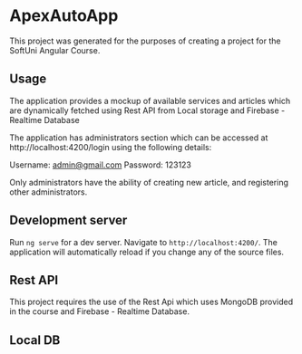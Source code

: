 # ApexAutoApp

This project was generated for the purposes of creating a project for the SoftUni Angular Course.

## Usage

The application provides a mockup of available services and articles which are dynamically fetched using Rest API from Local storage and Firebase - Realtime Database

The application has administrators section which can be accessed at http://localhost:4200/login using the following details:

Username: admin@gmail.com
Password: 123123

Only administrators have the ability of creating new article, and registering other administrators.

## Development server

Run `ng serve` for a dev server. Navigate to `http://localhost:4200/`. The application will automatically reload if you change any of the source files.

## Rest API

This project requires the use of the Rest Api which uses MongoDB provided in the course and Firebase - Realtime Database.

## Local DB
